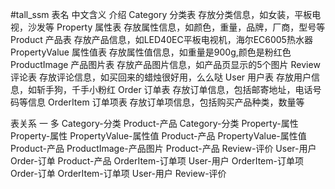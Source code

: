 #tall_ssm
表名	中文含义	介绍
Category	分类表	存放分类信息，如女装，平板电视，沙发等
Property	属性表	存放属性信息，如颜色，重量，品牌，厂商，型号等
Product	产品表	存放产品信息，如LED40EC平板电视机，海尔EC6005热水器
PropertyValue	属性值表	存放属性值信息，如重量是900g,颜色是粉红色
ProductImage	产品图片表	存放产品图片信息，如产品页显示的5个图片
Review	评论表	存放评论信息，如买回来的蜡烛很好用，么么哒
User	用户表	存放用户信息，如斩手狗，千手小粉红
Order	订单表	存放订单信息，包括邮寄地址，电话号码等信息
OrderItem	订单项表	存放订单项信息，包括购买产品种类，数量等

表关系
一	多
Category-分类	Product-产品
Category-分类	Property-属性
Property-属性	PropertyValue-属性值
Product-产品	PropertyValue-属性值
Product-产品	ProductImage-产品图片
Product-产品	Review-评价
User-用户	Order-订单
Product-产品	OrderItem-订单项
User-用户	OrderItem-订单项
Order-订单	OrderItem-订单项
User-用户	Review-评价
